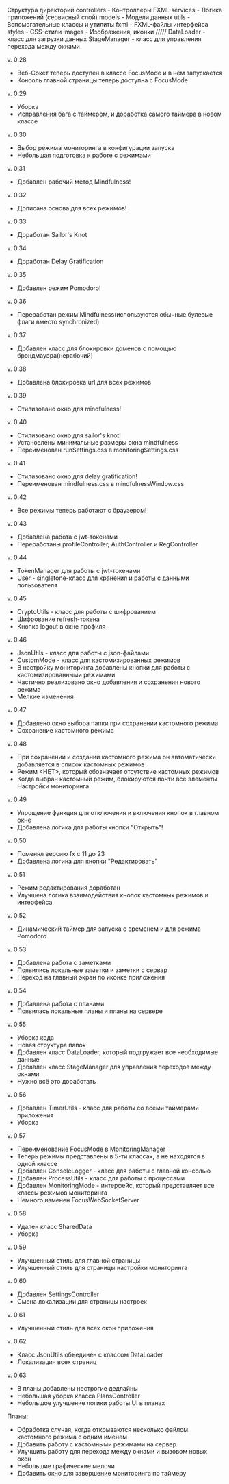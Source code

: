 Структура директорий
controllers - Контроллеры FXML
services - Логика приложений (сервисный слой)
models - Модели данных
utils - Вспомогательные классы и утилиты
fxml - FXML-файлы интерфейса
styles - CSS-стили
images - Изображения, иконки
/////
DataLoader - класс для загрузки данных
StageManager - класс для управления перехода между окнами

v. 0.28
- Веб-Сокет теперь доступен в классе FocusMode и в нём запускается
- Консоль главной страницы теперь доступна с FocusMode

v. 0.29
- Уборка
- Исправления бага с таймером, и доработка самого таймера в новом классе

v. 0.30
- Выбор режима мониторинга в конфигурации запуска
- Небольшая подготовка к работе с режимами

v. 0.31
- Добавлен рабочий метод Mindfulness!

v. 0.32
- Дописана основа для всех режимов!

v. 0.33
- Доработан Sailor's Knot

v. 0.34
- Доработан Delay Gratification

v. 0.35
- Добавлен режим Pomodoro!

v. 0.36
- Переработан режим Mindfulness(используются обычные булевые флаги вместо synchronized)

v. 0.37
- Добавлен класс для блокировки доменов с помощью брэндмауэра(нерабочий)

v. 0.38
- Добавлена блокировка url для всех режимов

v. 0.39
- Стилизовано окно для mindfulness!

v. 0.40
- Стилизовано окно для sailor's knot!
- Установлены минимальные размеры окна mindfulness
- Переименован runSettings.css в monitoringSettings.css

v. 0.41
- Стилизовано окно для delay gratification!
- Переименован mindfulness.css в mindfulnessWindow.css

v. 0.42
- Все режимы теперь работают с браузером! 

v. 0.43
- Добавлена работа с jwt-токенами
- Переработаны profileController, AuthController и RegController

v. 0.44
- TokenManager для работы с jwt-токенами
- User - singletone-класс для хранения и работы с данными пользователя

v. 0.45
- CryptoUtils - класс для работы с шифрованием
- Шифрование refresh-токена
- Кнопка logout в окне профиля

v. 0.46
- JsonUtils - класс для работы с json-файлами
- CustomMode - класс для кастомизированных режимов
- В настройку мониторинга добавлены кнопки для работы с кастомизированными режимами
- Частично реализовано окно добавления и сохранения нового режима
- Мелкие изменения

v. 0.47
- Добавлено окно выбора папки при сохранении кастомного режима
- Сохранение кастомного режима

v. 0.48
- При сохранении и создании кастомного режима он автоматически добавляется в список кастомных режимов
- Режим <НЕТ>, который обозначает отсутствие кастомных режимов
- Когда выбран кастомный режим, блокируются почти все элементы Настройки мониторинга

v. 0.49
- Упрощение функция для отключения и включения кнопок в главном окне
- Добавлена логика для работы кнопки "Открыть"!

v. 0.50
- Поменял версию fx с 11 до 23
- Добавлена логина для кнопки "Редактировать"

v. 0.51
- Режим редактирования доработан
- Улучшена логика взаимодействия кнопок кастомных режимов и интерфейса

v. 0.52
- Динамический таймер для запуска с временем и для режима Pomodoro

v. 0.53
- Добавлена работа с заметками
- Появились локальные заметки и заметки с сервар
- Переход на главный экран по иконке приложения

v. 0.54
- Добавлена работа с планами
- Появилась локальные планы и планы на сервере

v. 0.55
- Уборка кода
- Новая структура папок
- Добавлен класс DataLoader, который подгружает все необходимые данные
- Добавлен класс StageManager для управления переходов между окнами
- Нужно всё это доработать

v. 0.56
- Добавлен TimerUtils - класс для работы со всеми таймерами приложения
- Уборка

v. 0.57
- Переименование FocusMode в MonitoringManager
- Теперь режимы представлены в 5-ти классах, а не находятся в одной классе
- Добавлен ConsoleLogger - класс для работы с главной консолью
- Добавлен ProcessUtils - класс для работы с процессами
- Добавлен MonitoringMode - интерфейс, который представляет все классы режимов мониторинга
- Немного изменен FocusWebSocketServer

v. 0.58
- Удален класс SharedData
- Уборка

v. 0.59
- Улучшенный стиль для главной страницы
- Улучшенный стиль для страницы настройки мониторинга

v. 0.60
- Добавлен SettingsController
- Смена локализации для страницы настроек

v. 0.61
- Улучшенный стиль для всех окон приложения

v. 0.62
- Класс JsonUtils объединен с классом DataLoader
- Локализация всех страниц

v. 0.63
- В планы добавлены нестрогие дедлайны
- Небольшая уборка класса PlansController
- Небольшое улучшение логики работы UI в планах

Планы:
- Обработка случая, когда открываются несколько файлом кастомного режима с одним именем
- Добавить работу с кастомными режимами на сервер
- Улучшить работу для перехода между окнами и вызовом новых окон
- Небольшие графические мелочи
- Добавить окно для завершение мониторинга по таймеру

